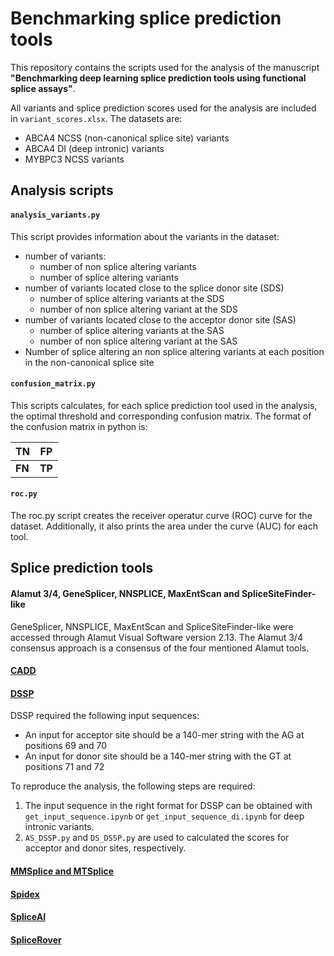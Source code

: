 # Benchmarking splice prediction tools

This repository contains the scripts used for the analysis of the manuscript **"Benchmarking deep learning splice prediction tools using functional splice assays"**.

All variants and splice prediction scores used for the analysis are included in `variant_scores.xlsx`. The datasets are:
- ABCA4 NCSS (non-canonical splice site) variants
- ABCA4 DI (deep intronic) variants
- MYBPC3 NCSS variants


## Analysis scripts

#### `analysis_variants.py`
This script provides information about the variants in the dataset:
- number of variants:  
    - number of non splice altering variants
    - number of splice altering variants
- number of variants located close to the splice donor site (SDS)
    - number of splice altering variants at the SDS
    - number of non splice altering variant at the SDS
- number of variants located close to the acceptor donor site (SAS)
    - number of splice altering variants at the SAS
    - number of non splice altering variant at the SAS
- Number of splice altering an non splice altering variants at each position in the non-canonical splice site

#### `confusion_matrix.py`
This scripts calculates, for each splice prediction tool used in the analysis, the optimal threshold and corresponding confusion matrix. The format of the confusion matrix in python is:

| TN | FP |
|-|-|
| **FN** | **TP** |

#### `roc.py`
The roc.py script creates the receiver operatur curve (ROC) curve for the dataset. Additionally, it also prints the area under the curve (AUC) for each tool. 


## Splice prediction tools

#### Alamut 3/4, GeneSplicer, NNSPLICE, MaxEntScan and SpliceSiteFinder-like
GeneSplicer, NNSPLICE, MaxEntScan and SpliceSiteFinder-like were accessed through Alamut Visual Software version 2.13. The Alamut 3/4 consensus approach is a consensus of the four mentioned Alamut tools.

#### [CADD](https://cadd.gs.washington.edu/score)

#### [DSSP](https://github.com/DSSP-github/DSSP)
DSSP required the following input sequences:
- An input for acceptor site should be a 140-mer string with the AG at positions 69 and 70
- An input for donor site should be a 140-mer string with the GT at positions 71 and 72

To reproduce the analysis, the following steps are required:
1. The input sequence in the right format for DSSP can be obtained with `get_input_sequence.ipynb` or `get_input_sequence_di.ipynb` for deep intronic variants.
2. `AS_DSSP.py` and `DS_DSSP.py` are used to calculated the scores for acceptor and donor sites, respectively.

#### [MMSplice and MTSplice](https://github.com/gagneurlab/MMSplice_MTSplice)

#### [Spidex](http://tools.genes.toronto.edu/)

#### [SpliceAI](https://github.com/Illumina/SpliceAI)

#### [SpliceRover](http://bioit2.irc.ugent.be/rover/splicerover)



